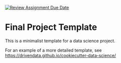 [![Review Assignment Due Date](https://classroom.github.com/assets/deadline-readme-button-24ddc0f5d75046c5622901739e7c5dd533143b0c8e959d652212380cedb1ea36.svg)](https://classroom.github.com/a/lVJGc74t)
# Final Project Template

This is a minimalist template for a data science project. 

For an example of a more detailed template, see https://drivendata.github.io/cookiecutter-data-science/
